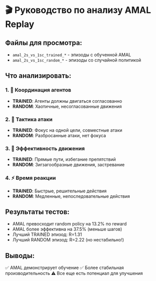 
# 🎬 Руководство по анализу AMAL Replay

## Файлы для просмотра:
- `amal_2s_vs_1sc_trained_*` - эпизоды с обученной AMAL
- `amal_2s_vs_1sc_random_*` - эпизоды со случайной политикой

## Что анализировать:

### 1. 🤝 Координация агентов
- **TRAINED**: Агенты должны двигаться согласованно
- **RANDOM**: Хаотичные, несогласованные движения

### 2. 🎯 Тактика атаки  
- **TRAINED**: Фокус на одной цели, совместные атаки
- **RANDOM**: Разбросанные атаки, нет фокуса

### 3. 🏃 Эффективность движения
- **TRAINED**: Прямые пути, избегание препятствий
- **RANDOM**: Зигзагообразные движения, застревание

### 4. ⚡ Время реакции
- **TRAINED**: Быстрые, решительные действия
- **RANDOM**: Медленные, непоследовательные действия

## Результаты тестов:
- AMAL превосходит random policy на 13.2% по reward
- AMAL более эффективна на 37.5% (меньше шагов)
- Лучший TRAINED эпизод: R=1.31
- Лучший RANDOM эпизод: R=2.22 (но нестабильно!)

## Выводы:
✅ AMAL демонстрирует обучение
✅ Более стабильная производительность
⚠️ Все еще есть потенциал для улучшения

